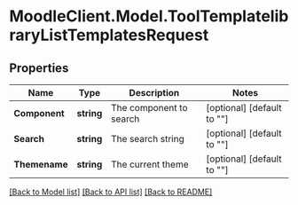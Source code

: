 # MoodleClient.Model.ToolTemplatelibraryListTemplatesRequest

## Properties

Name | Type | Description | Notes
------------ | ------------- | ------------- | -------------
**Component** | **string** | The component to search | [optional] [default to ""]
**Search** | **string** | The search string | [optional] [default to ""]
**Themename** | **string** | The current theme | [optional] [default to ""]

[[Back to Model list]](../README.md#documentation-for-models) [[Back to API list]](../README.md#documentation-for-api-endpoints) [[Back to README]](../README.md)

